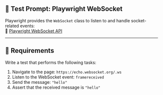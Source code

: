 ## 🧪 Test Prompt: Playwright WebSocket

Playwright provides the `WebSocket` class to listen to and handle socket-related events:  
🔗 [Playwright WebSocket API](https://playwright.dev/docs/api/class-websocket#methods)

---

## 📌 Requirements

Write a test that performs the following tasks:

1. Navigate to the page: `https://echo.websocket.org/.ws`
2. Listen to the WebSocket event: `framereceived`
3. Send the message: `"hello"`
4. Assert that the received message is `"hello"`

